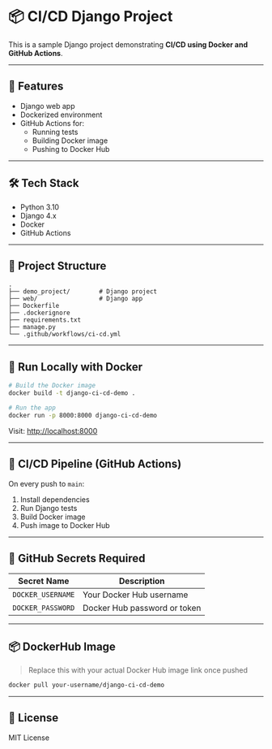 # 📦 CI/CD Django Project

This is a sample Django project demonstrating **CI/CD using Docker and GitHub Actions**.

---

## 🚀 Features

- Django web app
- Dockerized environment
- GitHub Actions for:
  - Running tests
  - Building Docker image
  - Pushing to Docker Hub

---

## 🛠️ Tech Stack

- Python 3.10
- Django 4.x
- Docker
- GitHub Actions

---

## 📁 Project Structure

```
.
├── demo_project/        # Django project
├── web/                 # Django app
├── Dockerfile
├── .dockerignore
├── requirements.txt
├── manage.py
└── .github/workflows/ci-cd.yml
```

---

## 🐳 Run Locally with Docker

```bash
# Build the Docker image
docker build -t django-ci-cd-demo .

# Run the app
docker run -p 8000:8000 django-ci-cd-demo
```

Visit: [http://localhost:8000](http://localhost:8000)

---

## 🔁 CI/CD Pipeline (GitHub Actions)

On every push to `main`:
1. Install dependencies
2. Run Django tests
3. Build Docker image
4. Push image to Docker Hub

---

## 🔐 GitHub Secrets Required

| Secret Name        | Description                      |
|--------------------|----------------------------------|
| `DOCKER_USERNAME`  | Your Docker Hub username         |
| `DOCKER_PASSWORD`  | Docker Hub password or token     |

---

## 📦 DockerHub Image

> Replace this with your actual Docker Hub image link once pushed

```bash
docker pull your-username/django-ci-cd-demo
```

---

## 📃 License

MIT License

